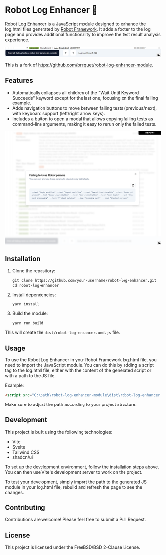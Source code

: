 # Robot Log Enhancer 🤖

Robot Log Enhancer is a JavaScript module designed to enhance the log.html files generated by [Robot Framework](https://github.com/robotframework/robotframework). It adds a footer to the log page and provides additional functionality to improve the test result analysis experience.

![Footer Example](doc/footer-example.png)

This is a fork of https://github.com/brequet/robot-log-enhancer-module.

## Features

- Automatically collapses all children of the "Wait Until Keyword Succeeds" keyword except for the last one, focusing on the final failing example.
- Adds navigation buttons to move between failing tests (previous/next), with keyboard support (left/right arrow keys).
- Includes a button to open a modal that allows copying failing tests as command-line arguments, making it easy to rerun only the failed tests.

![Modal Example](doc/modal-example.png)

## Installation

1. Clone the repository:

   ```
   git clone https://github.com/your-username/robot-log-enhancer.git
   cd robot-log-enhancer
   ```

2. Install dependencies:

   ```
   yarn install
   ```

3. Build the module:
   ```
   yarn run build
   ```

This will create the `dist/robot-log-enhancer.umd.js` file.

## Usage

To use the Robot Log Enhancer in your Robot Framework log.html file, you need to import the JavaScript module. You can do this by adding a script tag to the log.html file, either with the content of the generated script or with a path to the JS file.

Example:

```html
<script src="C:\path\robot-log-enhancer-module\dist\robot-log-enhancer.umd.js"></script>
```

Make sure to adjust the path according to your project structure.

## Development

This project is built using the following technologies:

- Vite
- Svelte
- Tailwind CSS
- shadcn/ui

To set up the development environment, follow the installation steps above. You can then use Vite's development server to work on the project.

To test your development, simply import the path to the generated JS module in your log.html file, rebuild and refresh the page to see the changes.

## Contributing

Contributions are welcome! Please feel free to submit a Pull Request.

## License

This project is licensed under the FreeBSD/BSD 2-Clause License.
